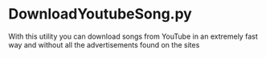 # DownloadYoutubeSong.py
With this utility you can download songs from YouTube in an extremely fast way and without all the advertisements found on the sites
